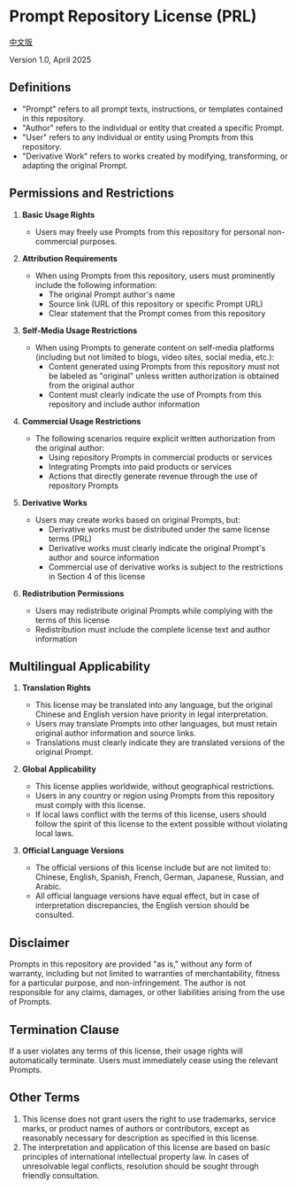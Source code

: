# Prompt Repository License (PRL)
[中文版](LICENSE_CN.md)

Version 1.0, April 2025


## Definitions

- "Prompt" refers to all prompt texts, instructions, or templates contained in this repository.
- "Author" refers to the individual or entity that created a specific Prompt.
- "User" refers to any individual or entity using Prompts from this repository.
- "Derivative Work" refers to works created by modifying, transforming, or adapting the original Prompt.

## Permissions and Restrictions

1. **Basic Usage Rights**
   - Users may freely use Prompts from this repository for personal non-commercial purposes.
   
2. **Attribution Requirements**
   - When using Prompts from this repository, users must prominently include the following information:
     - The original Prompt author's name
     - Source link (URL of this repository or specific Prompt URL)
     - Clear statement that the Prompt comes from this repository

3. **Self-Media Usage Restrictions**
   - When using Prompts to generate content on self-media platforms (including but not limited to blogs, video sites, social media, etc.):
     - Content generated using Prompts from this repository must not be labeled as "original" unless written authorization is obtained from the original author
     - Content must clearly indicate the use of Prompts from this repository and include author information

4. **Commercial Usage Restrictions**
   - The following scenarios require explicit written authorization from the original author:
     - Using repository Prompts in commercial products or services
     - Integrating Prompts into paid products or services
     - Actions that directly generate revenue through the use of repository Prompts

5. **Derivative Works**
   - Users may create works based on original Prompts, but:
     - Derivative works must be distributed under the same license terms (PRL)
     - Derivative works must clearly indicate the original Prompt's author and source information
     - Commercial use of derivative works is subject to the restrictions in Section 4 of this license

6. **Redistribution Permissions**
   - Users may redistribute original Prompts while complying with the terms of this license
   - Redistribution must include the complete license text and author information

## Multilingual Applicability

1. **Translation Rights**
   - This license may be translated into any language, but the original Chinese and English version have priority in legal interpretation.
   - Users may translate Prompts into other languages, but must retain original author information and source links.
   - Translations must clearly indicate they are translated versions of the original Prompt.

2. **Global Applicability**
   - This license applies worldwide, without geographical restrictions.
   - Users in any country or region using Prompts from this repository must comply with this license.
   - If local laws conflict with the terms of this license, users should follow the spirit of this license to the extent possible without violating local laws.

3. **Official Language Versions**
   -  The official versions of this license include but are not limited to: Chinese, English, Spanish, French, German, Japanese, Russian, and Arabic.
   - All official language versions have equal effect, but in case of interpretation discrepancies, the English version should be consulted.

## Disclaimer

Prompts in this repository are provided "as is," without any form of warranty, including but not limited to warranties of merchantability, fitness for a particular purpose, and non-infringement. The author is not responsible for any claims, damages, or other liabilities arising from the use of Prompts.

## Termination Clause

If a user violates any terms of this license, their usage rights will automatically terminate. Users must immediately cease using the relevant Prompts.

## Other Terms

1. This license does not grant users the right to use trademarks, service marks, or product names of authors or contributors, except as reasonably necessary for description as specified in this license.
2. The interpretation and application of this license are based on basic principles of international intellectual property law. In cases of unresolvable legal conflicts, resolution should be sought through friendly consultation.